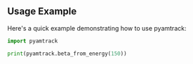 ## Usage Example

Here's a quick example demonstrating how to use pyamtrack:
```python
import pyamtrack

print(pyamtrack.beta_from_energy(150))
```